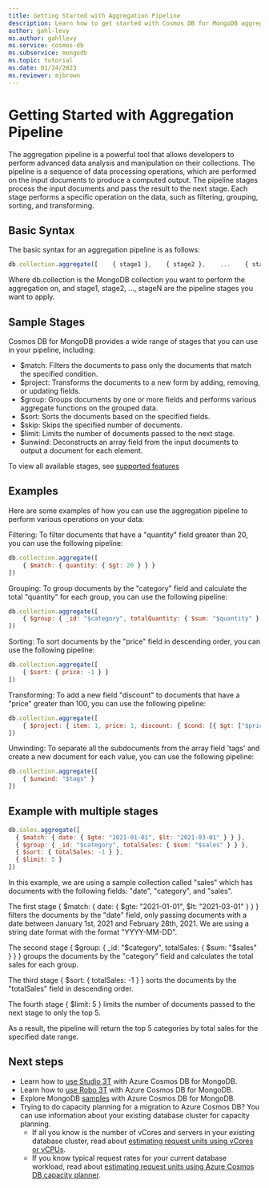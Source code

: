 ```yaml
---
title: Getting Started with Aggregation Pipeline
description: Learn how to get started with Cosmos DB for MongoDB aggregation pipeline for advanced data analysis and manipulation.
author: gahl-levy
ms.author: gahllevy
ms.service: cosmos-db
ms.subservice: mongodb
ms.topic: tutorial
ms.date: 01/24/2023
ms.reviewer: mjbrown
---
```


# Getting Started with Aggregation Pipeline
The aggregation pipeline is a powerful tool that allows developers to perform advanced data analysis and manipulation on their collections. The pipeline is a sequence of data processing operations, which are performed on the input documents to produce a computed output. The pipeline stages process the input documents and pass the result to the next stage. Each stage performs a specific operation on the data, such as filtering, grouping, sorting, and transforming.

## Basic Syntax
The basic syntax for an aggregation pipeline is as follows:

```javascript
db.collection.aggregate([    { stage1 },    { stage2 },    ...    { stageN }])
```
Where db.collection is the MongoDB collection you want to perform the aggregation on, and stage1, stage2, ..., stageN are the pipeline stages you want to apply.

## Sample Stages
Cosmos DB for MongoDB provides a wide range of stages that you can use in your pipeline, including:

* $match: Filters the documents to pass only the documents that match the specified condition.
* $project: Transforms the documents to a new form by adding, removing, or updating fields.
* $group: Groups documents by one or more fields and performs various aggregate functions on the grouped data.
* $sort: Sorts the documents based on the specified fields.
* $skip: Skips the specified number of documents.
* $limit: Limits the number of documents passed to the next stage.
* $unwind: Deconstructs an array field from the input documents to output a document for each element.

To view all available stages, see [supported features](feature-support-42.md)

## Examples

Here are some examples of how you can use the aggregation pipeline to perform various operations on your data:

Filtering: To filter documents that have a "quantity" field greater than 20, you can use the following pipeline:
```javascript
db.collection.aggregate([
    { $match: { quantity: { $gt: 20 } } }
])
```

Grouping: To group documents by the "category" field and calculate the total "quantity" for each group, you can use the following pipeline:
```javascript
db.collection.aggregate([
    { $group: { _id: "$category", totalQuantity: { $sum: "$quantity" } } }
])
```

Sorting: To sort documents by the "price" field in descending order, you can use the following pipeline:
```javascript
db.collection.aggregate([
    { $sort: { price: -1 } }
])
```

Transforming: To add a new field "discount" to documents that have a "price" greater than 100, you can use the following pipeline:

```javascript
db.collection.aggregate([
    { $project: { item: 1, price: 1, discount: { $cond: [{ $gt: ["$price", 100] }, 10, 0 ] } } }
])
```

Unwinding: To separate all the subdocuments from the array field 'tags' and create a new document for each value, you can use the following pipeline:
```javascript
db.collection.aggregate([
    { $unwind: "$tags" }
])
```

## Example with multiple stages
```javascript
db.sales.aggregate([
  { $match: { date: { $gte: "2021-01-01", $lt: "2021-03-01" } } },
  { $group: { _id: "$category", totalSales: { $sum: "$sales" } } },
  { $sort: { totalSales: -1 } },
  { $limit: 5 }
])
```

In this example, we are using a sample collection called "sales" which has documents with the following fields: "date", "category", and "sales".

The first stage { $match: { date: { $gte: "2021-01-01", $lt: "2021-03-01" } } } filters the documents by the "date" field, only passing documents with a date between January 1st, 2021 and February 28th, 2021. We are using a string date format with the format "YYYY-MM-DD".

The second stage { $group: { _id: "$category", totalSales: { $sum: "$sales" } } } groups the documents by the "category" field and calculates the total sales for each group.

The third stage { $sort: { totalSales: -1 } } sorts the documents by the "totalSales" field in descending order.

The fourth stage { $limit: 5 } limits the number of documents passed to the next stage to only the top 5.

As a result, the pipeline will return the top 5 categories by total sales for the specified date range.

## Next steps

- Learn how to [use Studio 3T](connect-using-mongochef.md) with Azure Cosmos DB for MongoDB.
- Learn how to [use Robo 3T](connect-using-robomongo.md) with Azure Cosmos DB for MongoDB.
- Explore MongoDB [samples](nodejs-console-app.md) with Azure Cosmos DB for MongoDB.
- Trying to do capacity planning for a migration to Azure Cosmos DB? You can use information about your existing database cluster for capacity planning.
  - If all you know is the number of vCores and servers in your existing database cluster, read about [estimating request units using vCores or vCPUs](../convert-vcore-to-request-unit.md).
  - If you know typical request rates for your current database workload, read about [estimating request units using Azure Cosmos DB capacity planner](estimate-ru-capacity-planner.md).
